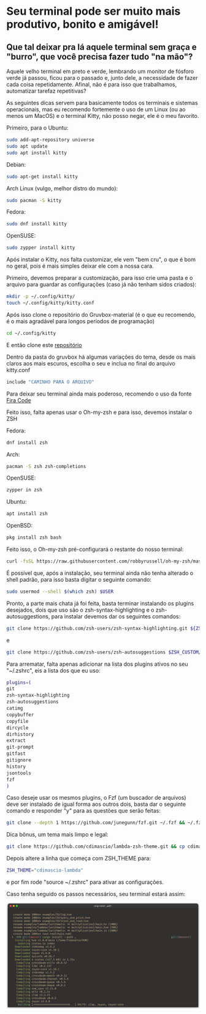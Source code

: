 # Seu terminal pode ser muito mais produtivo, bonito e amigável!

## Que tal deixar pra lá aquele terminal sem graça e "burro", que você precisa fazer tudo "na mão"?

Aquele velho terminal em preto e verde, lembrando um monitor de fósforo verde já passou, ficou para o passado e, junto dele, a necessidade de fazer cada coisa repetidamente. Afinal, não é para isso que trabalhamos, automatizar tarefaz repetitivas?

As seguintes dicas servem para basicamente todos os terminais e sistemas operacionais, mas eu recomendo fortemente o uso de um Linux (ou ao menos um MacOS) e o terminal Kitty, não posso negar, ele é o meu favorito.

Primeiro, para o Ubuntu:

```sh
sudo add-apt-repository universe
sudo apt update
sudo apt install kitty
```

Debian:

```bash
sudo apt-get install kitty
```

Arch Linux (vulgo, melhor distro do mundo):

```bash
sudo pacman -S kitty
```

Fedora:

```bash
sudo dnf install kitty
```

OpenSUSE:

```bash
sudo zypper install kitty
```

Após instalar o Kitty, nos falta customizar, ele vem "bem cru", o que é bom no geral, pois é mais simples deixar ele com a nossa cara.

Primeiro, devemos preparar a customização, para isso crie uma pasta e o arquivo para guardar as configurações (caso já não tenham sidos criados):

```bash
mkdir -p ~/.config/kitty/
touch ~/.config/kitty/kitty.conf
```

Após isso clone o repositório do Gruvbox-material (é o que eu recomendo, é o mais agradável para longos períodos de programação)

```bash
cd ~/.config/kitty
```

E então clone este [repositório](https://github.com/rsaihe/gruvbox-material-kitty)

Dentro da pasta do gruvbox há algumas variações do tema, desde os mais claros aos mais escuros, escolha o seu e inclua no final do arquivo kitty.conf

```bash
include "CAMINHO PARA O ARQUIVO"
```

Para deixar seu terminal ainda mais poderoso, recomendo o uso da fonte [Fira Code](https://github.com/tonsky/FiraCode/wiki/Installing)

Feito isso, falta apenas usar o Oh-my-zsh e para isso, devemos instalar o ZSH

Fedora:

```bash
dnf install zsh
```

Arch:

```bash
pacman -S zsh zsh-completions
```

OpenSUSE:

```bash
zypper in zsh
```

Ubuntu:

```bash
apt install zsh
```

OpenBSD:

```bash
pkg install zsh bash
```

Feito isso, o Oh-my-zsh pré-configurará o restante do nosso terminal:

```bash
curl -fsSL https://raw.githubusercontent.com/robbyrussell/oh-my-zsh/master/tools/install.sh | sh; zsh
```

É possível que, após a instalação, seu terminal ainda não tenha alterado o shell padrão, para isso basta digitar o seguinte comando:

```bash
sudo usermod --shell $(which zsh) $USER
```

Pronto, a parte mais chata já foi feita, basta terminar instalando os plugins desejados, dois que uso são o zsh-syntax-highlighting e o zsh-autosuggestions, para instalar devemos dar os seguintes comandos:

```bash
git clone https://github.com/zsh-users/zsh-syntax-highlighting.git ${ZSH_CUSTOM:-~/.oh-my-zsh/custom}/plugins/zsh-syntax-highlighting
```

e

```bash
git clone https://github.com/zsh-users/zsh-autosuggestions $ZSH_CUSTOM/plugins/zsh-autosuggestions
```

Para arrematar, falta apenas adicionar na lista dos plugins ativos no seu "~/.zshrc", eis a lista dos que eu uso:

```bash
plugins=(
git
zsh-syntax-highlighting
zsh-autosuggestions
catimg
copybuffer
copyfile
dircycle
dirhistory
extract
git-prompt
gitfast
gitignore
history
jsontools
fzf
)
```

Caso deseje usar os mesmos plugins, o Fzf (um buscador de arquivos) deve ser instalado de igual forma aos outros dois, basta dar o seguinte comando e responder "y" para as questões que serão feitas:

```bash
git clone --depth 1 https://github.com/junegunn/fzf.git ~/.fzf && ~/.fzf/install
```

Dica bônus, um tema mais limpo e legal:

```bash
git clone https://github.com/cdimascio/lambda-zsh-theme.git && cp cdimascio-lambda.zsh-theme $ZSH_CUSTOM/themes
```

Depois altere a linha que começa com ZSH_THEME para:

```bash
ZSH_THEME="cdimascio-lambda"
```

e por fim rode "source ~/.zshrc" para ativar as configurações.

Caso tenha seguido os passos necessários, seu terminal estará assim:

![meu terminal](./images/post1.png)
